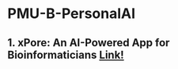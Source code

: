 # PMU-B-PersonalAI
## 1. xPore: An AI-Powered App for Bioinformaticians [Link!](https://github.com/Faremu/PMU-B-PersonalAI/blob/main/Homework%20Xpore%20GMM.ipynb)
